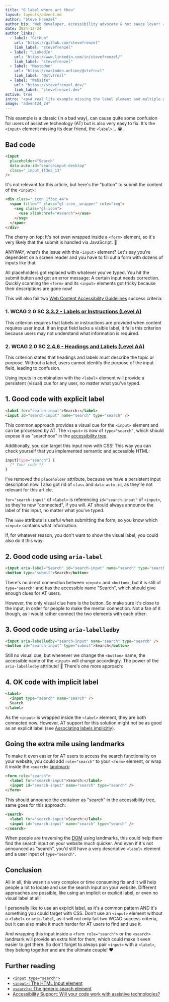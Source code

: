 ```yaml
---
title: "O label where art thou"
layout: layouts/advent.md
author: "Steve Frenzel"
author_bio: "Web developer, accessibility advocate & hot sauce lover! 🔥"
date: 2024-12-24
author_links:
  - label: "GitHub"
    url: "https://github.com/stevefrenzel"
    link_label: "stevefrenzel"
  - label: "LinkedIn"
    url: "https://www.linkedin.com/in/stevefrenzel/"
    link_label: "stevefrenzel"
  - label: "Mastodon"
    url: "https://mastodon.online/@stvfrnzl"
    link_label: "@stvfrnzl"
  - label: "Website"
    url: "https://stevefrenzel.dev/"
    link_label: "stevefrenzel.dev"
active: true
intro: "<p>A real life example missing the label element and multiple ways to fix it easily.</p>"
image: "advent24_24"
---
```


This example is a classic (in a bad way), can cause quite some confusion for users of assistive technology (AT) but is also very easy to fix. It's the `<input>` element missing its dear friend, the `<label>`... 😭

## Bad code

```html
<input
  placeholder="Search"
  data-auto-id="searchinput-desktop"
  class="_input_1f3oz_13"
/>
```

It's not relevant for this article, but here's the "button" to submit the content of the `<input>`:

```html
<div class="_icon_1f3oz_44">
  <span title="" class="gl-icon__wrapper" role="img">
    <svg class="gl-icon">
      <use xlink:href="#search"></use>
    </svg>
  </span>
</div>
```

The cherry on top: It's not even wrapped inside a `<form>` element, so it's very likely that the submit is handled via JavaScript. 🍒

ANYWAY, what's the issue with this `<input>` element? Let's say you're dependent on a screen reader and you have to fill out a form with dozens of inputs like that.

All placeholders got replaced with whatever you've typed. You hit the submit button and got an error message: A certain input needs correction. Quickly scanning the `<form>` and its `<input>` elements got tricky because their descriptions are gone now!

<!-- MM: That the value replaces the accessible name is new to me. Can you please add a table with the screen reader/browser pairings you tested with, the way of accessing the field and the results you got? I'm asking because I did a quick test with NVDA in FF and VO in macOS and I get both the value and placeholder when using Tab or the virtual cursor. <input placeholder="Search" value="bla" /> -->
<!-- MM: The term "descriptions" is confusing because you're referring to the accessible name, right? -->

This will also fail two [Web Content Accessibility Guidelines](https://www.w3.org/WAI/standards-guidelines/wcag/) success criteria:

### 1. WCAG 2.0 SC [3.3.2 - Labels or Instructions (Level A)](https://www.w3.org/WAI/WCAG22/Understanding/labels-or-instructions.html)

This criterion requires that labels or instructions are provided when content requires user input. If an input field lacks a visible label, it fails this criterion because users may not understand what information is required.

<!-- MM: Are you sure about that? In my opinion 3.3.2 is about the presence of a label not the technique used or it's styling or placement. Can you please quote the WACG were it says that it has to be visible? -->

### 2. WCAG 2.0 SC [2.4.6 - Headings and Labels (Level AA)](https://www.w3.org/WAI/WCAG22/Understanding/headings-and-labels.html)

This criterion states that headings and labels must describe the topic or purpose. Without a label, users cannot identify the purpose of the input field, leading to confusion.

<!-- MM: Are you sure? Because on the Understanding page it says "This Success Criterion does not require headings or labels. This Success Criterion requires that if headings or labels are provided, they be descriptive." -->

Using inputs in combination with the `<label>` element will provide a persistent (visual) cue for any user, no matter what you've typed.

## 1. Good code with explicit label

```html
<label for="search-input">Search:</label>
<input id="search-input" name="search" type="search" />
```

This common approach provides a visual cue for the `<input>` element and can be processed by AT. The `<input>` is now of `type="search"`, which should expose it as "searchbox" in the [accessibility tree](https://developer.mozilla.org/en-US/docs/Glossary/Accessibility_tree).

Additionally, you can target this input now with CSS! This way you can check yourself that you implemented semantic and accessible HTML:

```css
input[type="search"] {
  /* Your code */
}
```

I've removed the `placeholder` attribute, because we have a persistent input description now. I also got rid of `class` and `data-auto-id`, as they're not relevant for this article.

<!-- MM: Then why include it in the first place? -->

`for="search-input"` of `<label>` is referencing `id="search-input"` of `<input>`, so they're now "connected", if you will. AT should always announce the label of this input, no matter what you've typed.

The `name` attribute is useful when submitting the form, so you know which `<input>` contains what information.

If, for whatever reason, you don't want to show the visual label, you could also do it this way:

## 2. Good code using `aria-label`

```html
<input aria-label="Search" id="search-input" name="search" type="search" />
<button type="submit">Search</button>
```

There's no direct connection between `<input>` and `<button>`, but it is still of `type="search"` and has the accessible name "Search", which should give enough clues for AT users.

However, the only visual clue here is the button. So make sure it's close to the input, in order for people to make the mental connection. Not a fan of it though, as I would rather connect the two elements with each other:

## 3. Good code using `aria-labelledby`

```html
<input aria-labelledby="search-input" name="search" type="search" />
<button id="search-input" type="submit">Search</button>
```

Still no visual cue, but whenever we change the `<button>` name, the accessible name of the `<input>` will change accordingly. The power of the `aria-labelledby` attribute! 💪 There's one more approach:

## 4. OK code with implicit label

```html
<label>
  <input type="search" name="search" />
  Search
</label>
```

As the `<input>` is wrapped inside the `<label>` element, they are both connected now. However, AT support for this solution might not be as good as an explicit label (see [Associating labels implicitly](https://www.w3.org/WAI/tutorials/forms/labels/#associating-labels-implicitly)).

## Going the extra mile using landmarks

To make it even easier for AT users to access the search functionality on your website, you could add `role="search"` to your `<form>` element, or wrap it inside the `<search>` [landmark](https://developer.mozilla.org/en-US/blog/aria-accessibility-html-landmark-roles/):

```html
<form role="search">
  <label for="search-input">Search:</label>
  <input id="search-input" name="search" type="search" />
</form>
```

This should announce the container as "search" in the accessibility tree, same goes for this approach:

```html
<search>
  <label for="search-input">Search:</label>
  <input id="search-input" name="search" type="search" />
</search>
```

When people are traversing the [DOM](https://developer.mozilla.org/en-US/docs/Web/API/Document_Object_Model) using landmarks, this could help them find the search input on your website much quicker. And even if it's not announced as "search", you'd still have a very descriptive `<label>` element and a user input of `type="search"`.

## Conclusion

All in all, this wasn't a very complex or time consuming fix and it will help people a lot to locate and use the search input on your website. Different approaches are possible, like using an implicit or explicit label, or even no visual label at all!

I personally like to use an explicit label, as it's a common pattern AND it's something you could target with CSS. Don't use an `<input>` element without a `<label>` or `aria-label`, as it will not only fail two WCAG success criteria, but it can also make it much harder for AT users to find and use it.

And wrapping this input inside a `<form role="search">` or the `<search>` landmark will provide an extra hint for them, which could make it even easier to get there. So don't forget to always pair `<input>` with a `<label>`, they belong together and are the ultimate couple! ❤️

## Further reading

- [`<input type="search">`](https://developer.mozilla.org/en-US/docs/Web/HTML/Element/input/search)
- [`<input>`: The HTML Input element](https://developer.mozilla.org/en-US/docs/Web/HTML/Element/input)
- [`<search>`: The generic search element](https://developer.mozilla.org/en-US/docs/Web/HTML/Element/search)
- [Accessibility Support: Will your code work with assistive technologies?](https://a11ysupport.io/)
